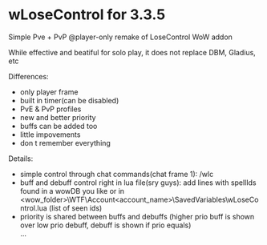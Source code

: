 # wLoseControl for 3.3.5
Simple Pve + PvP @player-only remake of LoseControl WoW addon

While effective and beatiful for solo play, it does not replace DBM, Gladius, etc

Differences:
- only player frame
- built in timer(can be disabled)
- PvE & PvP profiles
- new and better priority
- buffs can be added too
- little impovements
- don t remember everything

Details:
- simple control through chat commands(chat frame 1): 
	/wlc
- buff and debuff control right in lua file(sry guys):
  add lines with spellIds found in a wowDB you like
  or
  in <wow_folder>\WTF\Account\<account_name>\SavedVariables\wLoseControl.lua (list of seen ids)
- priority is shared between buffs and debuffs
(higher prio buff is shown over low prio debuff, debuff is shown if prio equals)  
  ...